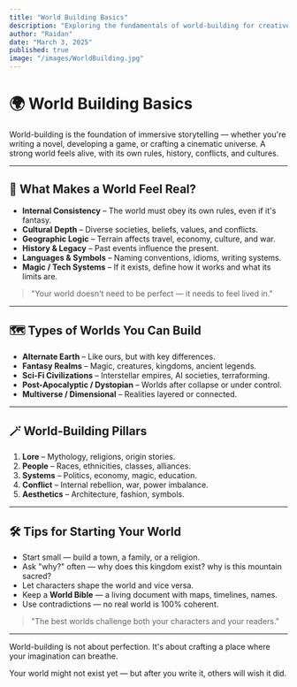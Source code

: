 ```yaml
---
title: "World Building Basics"
description: "Exploring the fundamentals of world-building for creative writing."
author: "Raidan"
date: "March 3, 2025"
published: true
image: "/images/WorldBuilding.jpg"
---
```


# 🌍 World Building Basics

World-building is the foundation of immersive storytelling — whether you're writing a novel, developing a game, or crafting a cinematic universe. A strong world feels alive, with its own rules, history, conflicts, and cultures.

---

## 🧱 What Makes a World Feel Real?

- **Internal Consistency** – The world must obey its own rules, even if it's fantasy.
- **Cultural Depth** – Diverse societies, beliefs, values, and conflicts.
- **Geographic Logic** – Terrain affects travel, economy, culture, and war.
- **History & Legacy** – Past events influence the present.
- **Languages & Symbols** – Naming conventions, idioms, writing systems.
- **Magic / Tech Systems** – If it exists, define how it works and what its limits are.

> "Your world doesn't need to be perfect — it needs to feel lived in."

---

## 🗺️ Types of Worlds You Can Build

- **Alternate Earth** – Like ours, but with key differences.
- **Fantasy Realms** – Magic, creatures, kingdoms, ancient legends.
- **Sci-Fi Civilizations** – Interstellar empires, AI societies, terraforming.
- **Post-Apocalyptic / Dystopian** – Worlds after collapse or under control.
- **Multiverse / Dimensional** – Realities layered or connected.

---

## 🪄 World-Building Pillars

1. **Lore** – Mythology, religions, origin stories.
2. **People** – Races, ethnicities, classes, alliances.
3. **Systems** – Politics, economy, magic, education.
4. **Conflict** – Internal rebellion, war, power imbalance.
5. **Aesthetics** – Architecture, fashion, symbols.

---

## 🛠️ Tips for Starting Your World

- Start small — build a town, a family, or a religion.
- Ask "why?" often — why does this kingdom exist? why is this mountain sacred?
- Let characters shape the world and vice versa.
- Keep a **World Bible** — a living document with maps, timelines, names.
- Use contradictions — no real world is 100% coherent.

> "The best worlds challenge both your characters and your readers."

---

World-building is not about perfection. It's about crafting a place where your imagination can breathe.

Your world might not exist yet — but after you write it, others will wish it did.

